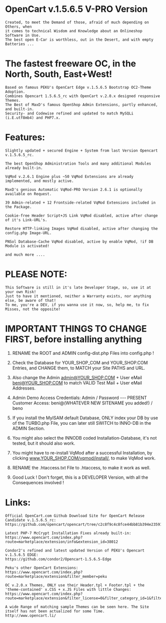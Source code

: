 # OpenCart v.1.5.6.5 V-PRO Version
	Created, to meet the Demand of those, afraid of much depending on Others, when 
	it comes to technical Wisdom and Knowledge about an Onlineshop Software in Use.
	The best open E-Car is worthless, out in the Desert, and with empty Batteries ...

# The fastest freeware OC, in the North, South, East+West!
    Based on famous PEKU's OpenCart Edge v.1.5.6.5 Bootstrap OC2-Theme Adoption.
    Combines Opencart 1.5.6.5_rc with OpenCart v.2.0.x designed responsive Themes.
    The Best of MaxD's famous OpenShop Admin Extensions, partly enhanced, and built-in.
    Security- and Codewise refined and updated to match MySQLi (i.E.utf8mb4) and PHP7.x.

# Features:
    Slightly updated + secured Engine + System from last Version Opencart v.1.5.6.5_rc.
    
    The best OpenShop Administration Tools and many additional Modules already built-in.
    
    VqMod v.2.6.1 Engine plus ~50 VqMod Extensions are already implemented, and mostly active.
    
    MaxD's genious Automatic VqMod-PRO Version 2.6.1 is optionally available on Request. 
    
    39 Admin-related + 12 Frontside-related VqMod Extensions included in the Package.
    
    Cookie-free Header Script+JS Link VqMod disabled, active after change of it's Link-URL's.
    
    Restore HTTP-linking Images VqMod disabled, active after changing the config.php Image-URL.
    
    PNSol Database-Cache VqMod disabled, active by enable VqMod, !if DB Module is activated!
    
    and much more ....

# PLEASE NOTE:
    This Software is still in it's late Developer Stage, so, use it at your own Risk!
    Just to have it mentioned, neither a Warranty exists, nor anything else, be aware of that!
    To me, you're a DEV, if you wanna use it now, so, help me, to fix Misses, not the opposite!

# IMPORTANT THINGS TO CHANGE FIRST, before installing anything
 1. RENAME the ROOT and ADMIN config-dist.php Files into config.php !

 2. Check the Database for YOUR_SHOP_COM and YOUR_SHOP.COM Entries, and CHANGE them, to MATCH your Site PATHS and URL.

 3. Also change the Admin admin@YOUR_SHOP.COM + User eMail beni@YOUR_SHOP.COM to match VALID Test Mail + User eMail Addresses.

 4. Admin Demo Access Credentials: Admin / Password  ---  PRESENT Customer Access: beni@(WHATEVER NEW SITENAME you added!) / beno

 5. If you install the MyISAM default Database, ONLY index your DB by use of the TURBO.php File, you can later still SWITCH to INNO-DB in the ADMIN Section.

 6. You might also select the INNODB coded Installation-Database, it's not tested, but it should also work.

 7. You might have to re-install VqMod after a successful Installation, by clicking www.YOUR_SHOP.COM/vqmod/install/, to make VqMod work.

 8. RENAME the .htaccess.txt File to .htaccess, to make it work as well.

 9. Good Luck ! Don't forget, this is a DEVELOPER Version, with all the Consequences involved !

# Links:
    Official OpenCart.com Github Download Site for OpenCart Release Candidate v.1.5.6.5_rc:
    https://github.com/opencart/opencart/tree/c2c8f9c4c8fce44bb81b394e235913306fb75707
    
    Latest PHP-7 McCrypt Installation Fixes already built-in:
    https://www.opencart.com/index.php?route=marketplace/extension/info&extension_id=38012
    
    Condor2's refined and latest updated Version of PEKU's Opencart v.1.5.6.5 EDGE:     
    https://github.com/condor2/Opencart-1.5.6.5-Edge
    
    Peku's other OpenCart Extensions:     
    https://www.opencart.com/index.php?route=marketplace/extension&filter_member=peku
    
    OC v.2.0.x Themes, ONLY use their Header.tpl + Footer.tpl + the 'theme-contained' x.CSS + x.JS Files with little Changes:     
    https://www.opencart.com/index.php?route=marketplace/extension&filter_license=0&filter_category_id=1&filter_download_id=41
    
    A wide Range of matching sample Themes can be seen here. The Site itself has not been actualized for some Time.
    http://www.opencart.li/

